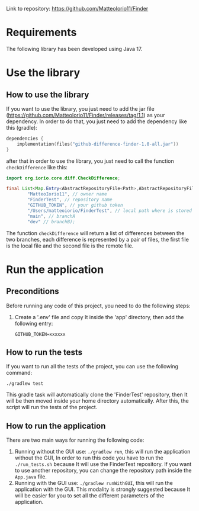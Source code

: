 Link to repository: https://github.com/MatteoIorio11/Finder
# Requirements
The following library has been developed using Java 17.

# Use the library
## How to use the library
If you want to use the library, you just need to add the jar file (https://github.com/MatteoIorio11/Finder/releases/tag/1.1) as your dependency. In order to do that, you just need to add the dependency
like this (gradle):
```kotlin
dependencies {
    implementation(files("github-difference-finder-1.0-all.jar"))
}
```

after that in order to use the library, you just need to call the function `checkDifference` like this:

```java
import org.iorio.core.diff.CheckDifference;

final List<Map.Entry<AbstractRepositoryFile<Path>,AbstractRepositoryFile<URL>>>differences = CheckDifference.checkDifference(
        "MatteoIorio11", // owner name
        "FinderTest", // repository name
        "GITHUB_TOKEN", // your github token
        "/Users/matteoiorio/FinderTest", // local path where is stored the repository
        "main", // branchA
        "dev" // branchB);
```
The function `checkDifference` will return a list of differences between the two branches, each difference is represented by a pair of files, the first file is the local file and the second file is the remote file.

# Run the application
## Preconditions
Before running any code of this project, you need to do the following steps:
1. Create a '.env' file and copy It inside the 'app' directory, then add the following entry:
   ```
   GITHUB_TOKEN=xxxxxx
   ```
## How to run the tests
If you want to run all the tests of the project, you can use the following command:
   ```
   ./gradlew test
   ```
This gradle task will automatically clone the 'FinderTest' repository, then It will be then moved inside your home directory automatically.
After this, the script will run the tests of the project.

## How to run the application
There are two main ways for running the following code:
1. Running without the GUI use: `./gradlew run`, this will run the application without the GUI, In order to run this code you have to run the `./run_tests.sh` because It will use the FinderTest repository. If you
   want to use another repository, you can change the repository path inside the `App.java` file.
2. Running with the GUI use: `./gradlew runWithGUI`, this will run the application with the GUI. This modality is strongly suggested because It will be easier for you to set all the different parameters of the application.


